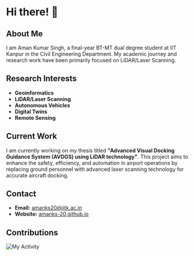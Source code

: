 # Hi there! 👋

## About Me
I am Aman Kumar Singh, a final-year BT-MT dual degree student at IIT Kanpur in the Civil Engineering Department. My academic journey and research work have been primarily focused on LiDAR/Laser Scanning.

## Research Interests
- **Geoinformatics**
- **LiDAR/Laser Scanning**
- **Autonomous Vehicles**
- **Digital Twins**
- **Remote Sensing**

## Current Work
I am currently working on my thesis titled **"Advanced Visual Docking Guidance System (AVDGS) using LiDAR technology"**. This project aims to enhance the safety, efficiency, and automation in airport operations by replacing ground personnel with advanced laser scanning technology for accurate aircraft docking.

<!--
## Professional Goals
I aspire to become a professor in the field of Geoinformatics and related disciplines, contributing to both academia and industry with innovative research and solutions.
-->

## Contact
- **Email:** [amanks20@iitk.ac.in](mailto:amanks20@iitk.ac.in)
- **Website:** [amanks-20.github.io](https://amanks-20.github.io)


## Contributions
![My Activity](https://activity-graph.herokuapp.com/graph?username=amanks-20&theme=xcode)

<!--
## Connect with me
- [LinkedIn](https://www.linkedin.com/in/amanks20)
-->

<!--
## Fun Fact
⚡ I am always eager to learn new technologies and apply them in practical scenarios.
-->
